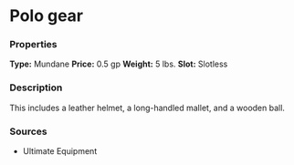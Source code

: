 ﻿---
Title: "Polo gear"
Type: "Mundane"
Price: "0.5 gp"
Weight: "5 lbs."
Slot: "Slotless"
Description: |
  "This includes a leather helmet, a long-handled mallet, and a wooden ball."
Sources: "['Ultimate Equipment']"
---

# Polo gear

### Properties

**Type:** Mundane **Price:** 0.5 gp **Weight:** 5 lbs. **Slot:** Slotless

### Description

This includes a leather helmet, a long-handled mallet, and a wooden ball.

### Sources

* Ultimate Equipment